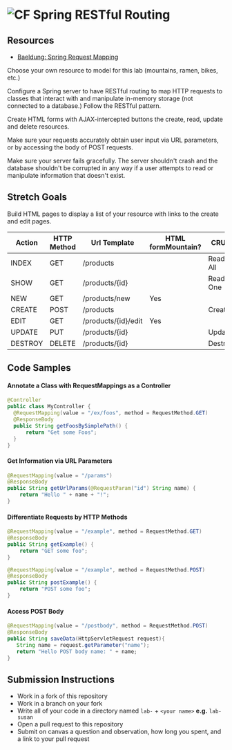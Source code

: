 # ![CF](http://i.imgur.com/7v5ASc8.png) Spring RESTful Routing

## Resources
* [Baeldung: Spring Request Mapping](http://www.baeldung.com/spring-requestmapping)

Choose your own resource to model for this lab (mountains, ramen, bikes, etc.)

Configure a Spring server to have RESTful routing to map HTTP requests to
classes that interact with and manipulate in-memory storage (not connected to
a database.) Follow the RESTful pattern.

Create HTML forms with AJAX-intercepted buttons the create, read, update and
delete resources.

Make sure your requests accurately obtain user input via URL parameters, or
by accessing the body of POST requests.

Make sure your server fails gracefully. The server shouldn't crash and the
database shouldn't be corrupted in any way if a user attempts to read or
manipulate information that doesn't exist.

## Stretch Goals
Build HTML pages to display a list of your resource with links to the create
and edit pages.

<table><thead>
<tr>
<th>Action</th>
<th>HTTP Method</th>
<th>Url Template</th>
<th>HTML formMountain?</th>
<th>CRUD</th>
</tr>
</thead><tbody>
<tr>
<td>INDEX</td>
<td>GET</td>
<td>/products</td>
<td></td>
<td>Read All</td>
</tr>
<tr>
<td>SHOW</td>
<td>GET</td>
<td>/products/{id}</td>
<td></td>
<td>Read One</td>
</tr>
<tr>
<td>NEW</td>
<td>GET</td>
<td>/products/new</td>
<td>Yes</td>
<td></td>
</tr>
<tr>
<td>CREATE</td>
<td>POST</td>
<td>/products</td>
<td></td>
<td>Create</td>
</tr>
<tr>
<td>EDIT</td>
<td>GET</td>
<td>/products/{id}/edit</td>
<td>Yes</td>
<td></td>
</tr>
<tr>
<td>UPDATE</td>
<td>PUT</td>
<td>/products/{id}</td>
<td></td>
<td>Update</td>
</tr>
<tr>
<td>DESTROY</td>
<td>DELETE</td>
<td>/products/{id}</td>
<td></td>
<td>Destroy</td>
</tr>
</tbody></table>


## Code Samples
#### Annotate a Class with RequestMappings as a Controller
```java
@Controller
public class MyController {
  @RequestMapping(value = "/ex/foos", method = RequestMethod.GET)
  @ResponseBody
  public String getFoosBySimplePath() {
      return "Get some Foos";
  }
}
```

#### Get Information via URL Parameters
```java
@RequestMapping(value = "/params")
@ResponseBody
public String getUrlParams(@RequestParam("id") String name) {
    return "Hello " + name + "!";
}
```

#### Differentiate Requests by HTTP Methods
```java
@RequestMapping(value = "/example", method = RequestMethod.GET)
@ResponseBody
public String getExample() {
    return "GET some foo";
}

@RequestMapping(value = "/example", method = RequestMethod.POST)
@ResponseBody
public String postExample() {
    return "POST some foo";
}
```

#### Access POST Body
```java
@RequestMapping(value = "/postbody", method = RequestMethod.POST)
@ResponseBody
public String saveData(HttpServletRequest request){
   String name = request.getParameter("name");
   return "Hello POST body name: " + name;
}
```

## Submission Instructions
* Work in a fork of this repository
* Work in a branch on your fork
* Write all of your code in a directory named `lab-` + `<your name>` **e.g.** `lab-susan`
* Open a pull request to this repository
* Submit on canvas a question and observation, how long you spent, and a link to
  your pull request
